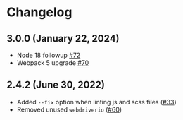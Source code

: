 # Changelog

## 3.0.0 (January 22, 2024)

-   Node 18 followup [#72](https://github.com/SalesforceCommerceCloud/sgmf-scripts/pull/72)
-   Webpack 5 upgrade [#70](https://github.com/SalesforceCommerceCloud/sgmf-scripts/pull/70)

## 2.4.2 (June 30, 2022)

-   Added `--fix` option when linting js and scss files ([#33](https://github.com/SalesforceCommerceCloud/sgmf-scripts/pull/33))
-   Removed unused `webdriverio` ([#60](https://github.com/SalesforceCommerceCloud/sgmf-scripts/pull/60))
